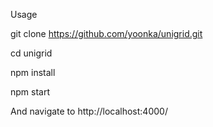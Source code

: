 Usage

git clone https://github.com/yoonka/unigrid.git

cd unigrid

npm install

npm start

And navigate to http://localhost:4000/
